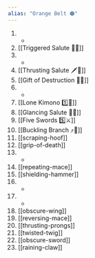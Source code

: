 ```yaml
---
alias: "Orange Belt 🟠"
---
```


1. -
2. [[Triggered Salute 🔫🫡]]
3. -
4. [[Thrusting Salute 🗡️🫡]]
5. [[Gift of Destruction 🎁💥]]
6. -
7. [[Lone Kimono 1️⃣👘]]
8. [[Glancing Salute 👀🫡]]
9. [[Five Swords 5️⃣⚔️]]
10. [[Buckling Branch ⤴️🌳]]
11. [[scraping-hoof]]
12. [[grip-of-death]]
13. -
14. [[repeating-mace]]
15. [[shielding-hammer]]
16. -
17. -
18. [[obscure-wing]]
19. [[reversing-mace]]
20. [[thrusting-prongs]]
21. [[twisted-twig]]
22. [[obscure-sword]]
23. [[raining-claw]]
